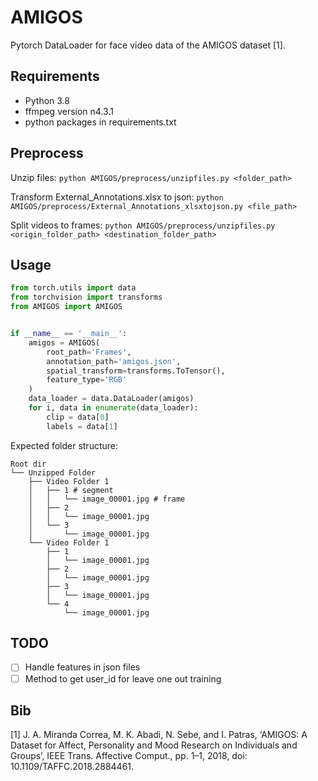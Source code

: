 # AMIGOS
Pytorch DataLoader for face video data of the AMIGOS dataset [1].

## Requirements
- Python 3.8
- ffmpeg version n4.3.1
- python packages in requirements.txt

## Preprocess
Unzip files: `python AMIGOS/preprocess/unzipfiles.py <folder_path>`

Transform External_Annotations.xlsx to json: `python AMIGOS/preprocess/External_Annotations_xlsxtojson.py <file_path>`

Split videos to frames: `python AMIGOS/preprocess/unzipfiles.py <origin_folder_path> <destination_folder_path>`

## Usage
```python
from torch.utils import data
from torchvision import transforms
from AMIGOS import AMIGOS


if __name__ == '__main__':
    amigos = AMIGOS(
        root_path='Frames',
        annotation_path='amigos.json',
        spatial_transform=transforms.ToTensor(),
        feature_type='RGB'
    )
    data_loader = data.DataLoader(amigos)
    for i, data in enumerate(data_loader):
        clip = data[0]
        labels = data[1]
```

Expected folder structure:
```
Root dir
└── Unzipped Folder
    ├── Video Folder 1
    │   ├── 1 # segment
    │   │   └── image_00001.jpg # frame
    │   ├── 2
    │   │   └── image_00001.jpg
    │   └── 3
    │       └── image_00001.jpg
    └── Video Folder 1
        ├── 1
        │   └── image_00001.jpg
        ├── 2
        │   └── image_00001.jpg
        ├── 3
        │   └── image_00001.jpg
        └── 4
            └── image_00001.jpg

```
## TODO
- [ ] Handle features in json files
- [ ] Method to get user_id for leave one out training
## Bib
[1] J. A. Miranda Correa, M. K. Abadi, N. Sebe, and I. Patras, ‘AMIGOS: A Dataset for Affect, Personality and Mood Research on Individuals and Groups’, IEEE Trans. Affective Comput., pp. 1–1, 2018, doi: 10.1109/TAFFC.2018.2884461.

